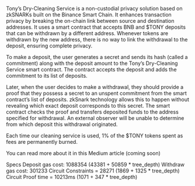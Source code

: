 Tony’s Dry-Cleaning Service is a non-custodial privacy solution based on zkSNARKs built on the Binance Smart Chain. It enhances transaction privacy by breaking the on-chain link between source and destination addresses. It uses a smart contract that accepts BNB and $TONY deposits that can be withdrawn by a different address. Whenever tokens are withdrawn by the new address, there is no way to link the withdrawal to the deposit, ensuring complete privacy.

To make a deposit, the user generates a secret and sends its hash (called a commitment) along with the deposit amount to the Tony’s Dry-Cleaning Service smart contract. The contract accepts the deposit and adds the commitment to its list of deposits.

Later, when the user decides to make a withdrawal, they should provide a proof that they possess a secret to an unspent commitment from the smart contract’s list of deposits. zkSnark technology allows this to happen without revealing which exact deposit corresponds to this secret. The smart contract checks the proof and transfers deposited funds to the address specified for withdrawal. An external observer will be unable to determine from which deposit this withdrawal originated.

Each time our cleaning service is used, 1% of the $TONY tokens spent as fees are permanently burned.

You can read more about it in this Medium article (coming soon)

Specs
Deposit gas cost: 1088354 (43381 + 50859 * tree_depth)
Withdraw gas cost: 301233
Circuit Constraints = 28271 (1869 + 1325 * tree_depth)
Circuit Proof time = 10213ms (1071 + 347 * tree_depth)
